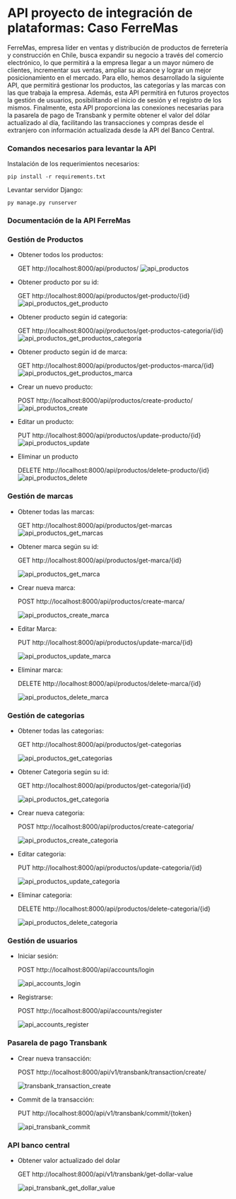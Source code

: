 # API proyecto de integración de plataformas: Caso FerreMas

FerreMas, empresa líder en ventas y distribución de productos de ferretería y construcción en Chile, busca expandir su negocio a través del comercio electrónico, lo que permitirá a la empresa llegar a un mayor número de clientes, incrementar sus ventas, ampliar su alcance y lograr un mejor posicionamiento en el mercado. Para ello, hemos desarrollado la siguiente API, que permitirá gestionar los productos, las categorías y las marcas con las que trabaja la empresa. Además, esta API permitirá en futuros proyectos la gestión de usuarios, posibilitando el inicio de sesión y el registro de los mismos. Finalmente, esta API proporciona las conexiones necesarias para la pasarela de pago de Transbank y permite obtener el valor del dólar actualizado al día, facilitando las transacciones y compras desde el extranjero con información actualizada desde la API del Banco Central. 

### Comandos necesarios para levantar la API
Instalación de los requerimientos necesarios:

`pip install -r requirements.txt`

Levantar servidor Django:

`py manage.py runserver`

### Documentación de la API FerreMas
### Gestión de Productos


- Obtener todos los productos:
  
  GET http://localhost:8000/api/productos/
![api_productos](https://github.com/nixtoon/api_integracion/assets/127158636/d5a9b905-86a0-4cf6-9fb3-457b828ae40d)


- Obtener producto por su id:
  
  GET http://localhost:8000/api/productos/get-producto/{id}
  ![api_productos_get_producto](https://github.com/nixtoon/api_integracion/assets/127158636/b262ff93-c623-4915-8a5b-b025c175dabc)


- Obtener producto según id categoria:

  GET   http://localhost:8000/api/productos/get-productos-categoria/{id}
  ![api_productos_get_productos_categoria](https://github.com/nixtoon/api_integracion/assets/127158636/37017a6b-1a94-4c35-8fe9-9b70939f8b56)


- Obtener producto según id de marca:
  
  GET   http://localhost:8000/api/productos/get-productos-marca/{id}
  ![api_productos_get_productos_marca](https://github.com/nixtoon/api_integracion/assets/127158636/2d034f87-e3c0-4c6e-85ba-5eca875832d7)


- Crear un nuevo producto:
  
  POST   http://localhost:8000/api/productos/create-producto/
  ![api_productos_create](https://github.com/nixtoon/api_integracion/assets/127158636/2a3fdcde-addf-4b61-a415-42e63f53901d)


- Editar un producto:
  
  PUT   http://localhost:8000/api/productos/update-producto/{id}
  ![api_productos_update](https://github.com/nixtoon/api_integracion/assets/127158636/caf650f0-6110-4b51-93f1-ba4b145e208a)


- Eliminar un producto
  
  DELETE   http://localhost:8000/api/productos/delete-producto/{id}
  ![api_productos_delete](https://github.com/nixtoon/api_integracion/assets/127158636/1197d82f-f5be-4083-8c45-1906ca5ce7a9)


### Gestión de marcas


- Obtener todas las marcas:

  GET   http://localhost:8000/api/productos/get-marcas
  ![api_productos_get_marcas](https://github.com/nixtoon/api_integracion/assets/127158636/51b02e6c-cf83-4ca7-9429-2b8a0ea9f8ac)


- Obtener marca según su id:

  GET   http://localhost:8000/api/productos/get-marca/{id}
  
  ![api_productos_get_marca](https://github.com/nixtoon/api_integracion/assets/127158636/4552786d-3458-4519-ad9d-79bae4446a10)


- Crear nueva marca:

  POST   http://localhost:8000/api/productos/create-marca/
  
  ![api_productos_create_marca](https://github.com/nixtoon/api_integracion/assets/127158636/e37d0fba-f865-4fea-9bb2-5a8250baf258)


- Editar Marca:
  
  PUT   http://localhost:8000/api/productos/update-marca/{id}
  
  ![api_productos_update_marca](https://github.com/nixtoon/api_integracion/assets/127158636/72e80770-e36f-41fa-b413-b2e99f532edc)


- Eliminar marca:
  
  DELETE   http://localhost:8000/api/productos/delete-marca/{id}
  
  ![api_productos_delete_marca](https://github.com/nixtoon/api_integracion/assets/127158636/11091c1b-79f0-464f-b238-bb8275e79450)


### Gestión de categorias

- Obtener todas las categorias:
  
  GET   http://localhost:8000/api/productos/get-categorias
  
  ![api_productos_get_categorias](https://github.com/nixtoon/api_integracion/assets/127158636/fe56a426-46a4-4099-90ad-f5d253aca853)


- Obtener Categoria según su id:
  
  GET   http://localhost:8000/api/productos/get-categoria/{id}
  
  ![api_productos_get_categoria](https://github.com/nixtoon/api_integracion/assets/127158636/d58d8857-adb8-4f28-9016-f5aacdbda0ae)


- Crear nueva categoria:
  
  POST   http://localhost:8000/api/productos/create-categoria/
  
  ![api_productos_create_categoria](https://github.com/nixtoon/api_integracion/assets/127158636/512fd04b-162d-47d0-bf29-a7c335d556e2)


- Editar categoria:

  PUT   http://localhost:8000/api/productos/update-categoria/{id}
  
  ![api_productos_update_categoria](https://github.com/nixtoon/api_integracion/assets/127158636/313cb42e-75f9-4194-9fa6-1a755e83b7ab)


- Eliminar categoria:

  DELETE   http://localhost:8000/api/productos/delete-categoria/{id}
  
  ![api_productos_delete_categoria](https://github.com/nixtoon/api_integracion/assets/127158636/f4e1633c-9f54-4727-a827-742ca65b66ec)


### Gestión de usuarios

- Iniciar sesión:
  
  POST   http://localhost:8000/api/accounts/login

  ![api_accounts_login](https://github.com/nixtoon/api_integracion/assets/127158636/c8f1b716-55c5-4db4-a47c-ebd245a561e8)

- Registrarse:

  POST   http://localhost:8000/api/accounts/register

  ![api_accounts_register](https://github.com/nixtoon/api_integracion/assets/127158636/841c457f-ae58-4427-9271-8efb52d91bcb)


### Pasarela de pago Transbank

- Crear nueva transacción:

  POST   http://localhost:8000/api/v1/transbank/transaction/create/

  ![transbank_transaction_create](https://github.com/nixtoon/api_integracion/assets/127158636/19b3468c-990b-4ccb-8cd5-3d2dba06abb3)


- Commit de la transacción:

  PUT   http://localhost:8000/api/v1/transbank/commit/{token}

  ![api_transbank_commit](https://github.com/nixtoon/api_integracion/assets/127158636/ac29c4b9-8811-4c4e-a974-1eb9fff58c84)


### API banco central

- Obtener valor actualizado del dolar

  GET   http://localhost:8000/api/v1/transbank/get-dollar-value

  ![api_transbank_get_dollar_value](https://github.com/nixtoon/api_integracion/assets/127158636/eb1f448b-4df2-43ce-9c4e-c83176cb9537)








    


  





  








